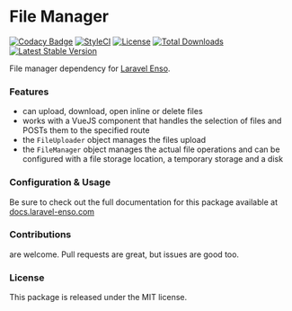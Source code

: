 # File Manager
[![Codacy Badge](https://api.codacy.com/project/badge/Grade/6e342eff10f24db5b89be5fe203e424d)](https://www.codacy.com/app/laravel-enso/FileManager?utm_source=github.com&amp;utm_medium=referral&amp;utm_content=laravel-enso/FileManager&amp;utm_campaign=Badge_Grade)
[![StyleCI](https://styleci.io/repos/85492361/shield?branch=master)](https://styleci.io/repos/85492361)
[![License](https://poser.pugx.org/laravel-enso/datatable/license)](https://packagist.org/packages/laravel-enso/datatable)
[![Total Downloads](https://poser.pugx.org/laravel-enso/filemanager/downloads)](https://packagist.org/packages/laravel-enso/filemanager)
[![Latest Stable Version](https://poser.pugx.org/laravel-enso/filemanager/version)](https://packagist.org/packages/laravel-enso/filemanager)

File manager dependency for [Laravel Enso](https://github.com/laravel-enso/Enso).

### Features

- can upload, download, open inline or delete files
- works with a VueJS component that handles the selection of files and POSTs them to the specified route
- the `FileUploader` object manages the files upload
- the `FileManager` object manages the actual file operations and can be configured with a file storage location, a temporary storage and a disk

### Configuration & Usage

Be sure to check out the full documentation for this package available at [docs.laravel-enso.com](https://docs.laravel-enso.com/packages/file-manager.html)

### Contributions

are welcome. Pull requests are great, but issues are good too.

### License

This package is released under the MIT license.